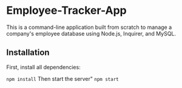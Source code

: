 # Employee-Tracker-App

This is a command-line application built from scratch to manage a company's employee database using Node.js, Inquirer, and MySQL. 

## Installation
First, install all dependencies:

``npm install``
Then start the server"
``npm start``
